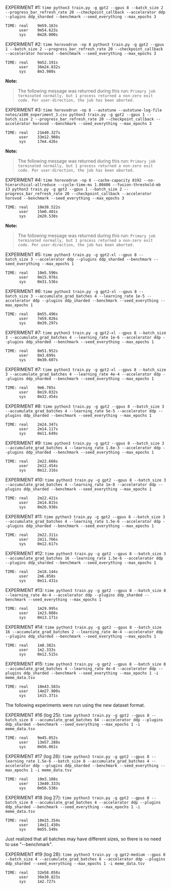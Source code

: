 EXPERIMENT #1: `time python3 train.py -g gpt2 --gpus 8 --batch_size 2 --progress_bar_refresh_rate 20 --checkpoint_callback --accelerator ddp --plugins ddp_sharded --benchmark --seed_everything --max_epochs 3`
```
TIME: real    9m59.163s
      user    9m54.623s
      sys     0m28.000s
```

EXPERIMENT #2: `time horovodrun -np 8 python3 train.py -g gpt2 --gpus 1 --batch_size 2 --progress_bar_refresh_rate 20 --checkpoint_callback --accelerator horovod --benchmark --seed_everything --max_epochs 3`
```
TIME: real    9m52.191s
      user    36m24.832s
      sys     8m3.980s
```
**Note:**
>The following message was returned during this run: `Primary job terminated normally, but 1 process returned a non-zero exit code. Per user-direction, the job has been aborted.`

EXPERIMENT #3: `time horovodrun -np 8 --autotune --autotune-log-file notes/a100_experiment_3.csv python3 train.py -g gpt2 --gpus 1 --batch_size 2 --progress_bar_refresh_rate 20 --checkpoint_callback --accelerator horovod --benchmark --seed_everything --max_epochs 3`
```
TIME: real    21m40.327s
      user    33m12.908s
      sys     17m4.426s
```
**Note:**
>The following message was returned during this run: `Primary job terminated normally, but 1 process returned a non-zero exit code. Per user-direction, the job has been aborted.`

EXPERIMENT #4: `time horovodrun -np 8 --cache-capacity 8192 --no-hierarchical-allreduce --cycle-time-ms 1.00406 --fusion-threshold-mb 13 python3 train.py -g gpt2 --gpus 1 --batch_size 2 --progress_bar_refresh_rate 20 --checkpoint_callback --accelerator horovod --benchmark --seed_everything --max_epochs 3`
```
TIME: real    10m38.522s
      user    15m0.401s
      sys     2m20.530s
```
**Note:**
>The following message was returned during this run: `Primary job terminated normally, but 1 process returned a non-zero exit code. Per user-direction, the job has been aborted.`

EXPERIMENT #5: `time python3 train.py -g gpt2-xl --gpus 8 --batch_size 3 --accelerator ddp --plugins ddp_sharded --benchmark --seed_everything --max_epochs 1`
```
TIME: real    10m5.590s
      user    9m15.976s
      sys     0m31.536s
```

EXPERIMENT #6: `time python3 train.py -g gpt2-xl --gpus 8 --batch_size 3 --accumulate_grad_batches 4 --learning_rate 1e-5 --accelerator ddp --plugins ddp_sharded --benchmark --seed_everything --max_epochs 1`
```
TIME: real    8m55.496s
      user    7m59.026s
      sys     0m39.297s
```

EXPERIMENT #7: `time python3 train.py -g gpt2-xl --gpus 8 --batch_size 3 --accumulate_grad_batches 4 --learning_rate 1e-6 --accelerator ddp --plugins ddp_sharded --benchmark --seed_everything --max_epochs 1`
```
TIME: real    8m51.952s
      user    8m3.699s
      sys     0m30.607s
```

EXPERIMENT #7: `time python3 train.py -g gpt2-xl --gpus 8 --batch_size 3 --accumulate_grad_batches 4 --learning_rate 4e-4 --accelerator ddp --plugins ddp_sharded --benchmark --seed_everything --max_epochs 1`
```
TIME: real    9m6.785s
      user    8m19.032s
      sys     0m32.454s
```

EXPERIMENT #8: `time python3 train.py -g gpt2 --gpus 8 --batch_size 3 --accumulate_grad_batches 4 --learning_rate 5e-5 --accelerator ddp --plugins ddp_sharded --benchmark --seed_everything --max_epochs 1`
```
TIME: real    2m24.347s
      user    2m14.117s
      sys     0m11.649s
```

EXPERIMENT #9: `time python3 train.py -g gpt2 --gpus 8 --batch_size 3 --accumulate_grad_batches 4 --learning_rate 1.6e-3 --accelerator ddp --plugins ddp_sharded --benchmark --seed_everything --max_epochs 1`
```
TIME: real    2m22.668s
      user    2m12.454s
      sys     0m12.316s
```

EXPERIMENT #10: `time python3 train.py -g gpt2 --gpus 8 --batch_size 3 --accumulate_grad_batches 4 --learning_rate 1e-8 --accelerator ddp --plugins ddp_sharded --benchmark --seed_everything --max_epochs 1`
```
TIME: real    2m22.421s
      user    2m14.815s
      sys     0m26.938s
```

EXPERIMENT #11: `time python3 train.py -g gpt2 --gpus 8 --batch_size 3 --accumulate_grad_batches 4 --learning_rate 1.5e-6 --accelerator ddp --plugins ddp_sharded --benchmark --seed_everything --max_epochs 1`
```
TIME: real    2m22.311s
      user    2m11.766s
      sys     0m12.617s
```

EXPERIMENT #12: `time python3 train.py -g gpt2 --gpus 8 --batch_size 3 --accumulate_grad_batches 16 --learning_rate 1.5e-6 --accelerator ddp --plugins ddp_sharded --benchmark --seed_everything --max_epochs 1`
```
TIME: real    2m18.144s
      user    2m6.858s
      sys     0m11.431s
```

EXPERIMENT #13: `time python3 train.py -g gpt2 --gpus 8 --batch_size 8 --learning_rate 4e-4 --accelerator ddp --plugins ddp_sharded --benchmark --seed_everything --max_epochs 1`
```
TIME: real    1m29.995s
      user    1m23.088s
      sys     0m13.171s
```

EXPERIMENT #14: `time python3 train.py -g gpt2 --gpus 8 --batch_size 16 --accumulate_grad_batches 2 --learning_rate 4e-4 --accelerator ddp --plugins ddp_sharded --benchmark --seed_everything --max_epochs 1`
```
TIME: real    1m8.382s
      user    1m2.333s
      sys     0m12.515s
```

EXPERIMENT #15: `time python3 train.py -g gpt2 --gpus 8 --batch_size 8 --accumulate_grad_batches 4 --learning_rate 4e-4 --accelerator ddp --plugins ddp_sharded --benchmark --seed_everything --max_epochs 1 -i meme_data.tsv`
```
TIME: real    10m43.583s
      user    14m27.900s
      sys     1m15.371s
```

The following experiments were run using the new dataset format.

EXPERIMENT #16 (log 25): `time python3 train.py -g gpt2 --gpus 8 --batch_size 8 --accumulate_grad_batches 64 --accelerator ddp --plugins ddp_sharded --benchmark --seed_everything --max_epochs 1 -i meme_data.tsv`
```
TIME: real    9m45.052s
      user    13m57.288s
      sys     0m56.061s
```

EXPERIMENT #17 (log 26): `time python3 train.py -g gpt2 --gpus 8 --learning_rate 1.5e-6 --batch_size 8 --accumulate_grad_batches 4 --accelerator ddp --plugins ddp_sharded --benchmark --seed_everything --max_epochs 1 -i meme_data.tsv`
```
TIME: real    10m3.108s
      user    13m40.333s
      sys     0m56.538s
```

EXPERIMENT #18 (log 27): `time python3 train.py -g gpt2 --gpus 8 --batch_size 8 --accumulate_grad_batches 4 --accelerator ddp --plugins ddp_sharded --benchmark --seed_everything --max_epochs 1 -i meme_data.tsv`
```
TIME: real    10m15.354s
      user    14m11.430s
      sys     0m55.549s
```

Just realized that all batches may have different sizes, so there is no need to use "--benchmark".

EXPERIMENT #19 (log 28): `time python3 train.py -g gpt2-medium --gpus 8 --batch_size 4 --accumulate_grad_batches 8 --accelerator ddp --plugins ddp_sharded --seed_everything --max_epochs 1 -i meme_data.tsv`
```
TIME: real    32m58.058s
      user    36m38.823s
      sys     1m2.727s
```
